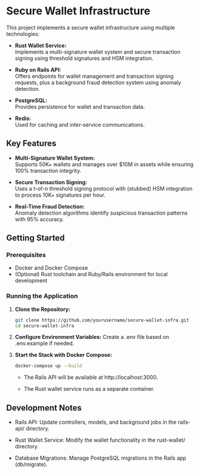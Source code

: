 # Secure Wallet Infrastructure

This project implements a secure wallet infrastructure using multiple technologies:

- **Rust Wallet Service:**  
  Implements a multi-signature wallet system and secure transaction signing using threshold signatures and HSM integration.
  
- **Ruby on Rails API:**  
  Offers endpoints for wallet management and transaction signing requests, plus a background fraud detection system using anomaly detection.
  
- **PostgreSQL:**  
  Provides persistence for wallet and transaction data.
  
- **Redis:**  
  Used for caching and inter-service communications.

## Key Features

- **Multi-Signature Wallet System:**  
  Supports 50K+ wallets and manages over $10M in assets while ensuring 100% transaction integrity.
  
- **Secure Transaction Signing:**  
  Uses a t-of-n threshold signing protocol with (stubbed) HSM integration to process 10K+ signatures per hour.
  
- **Real-Time Fraud Detection:**  
  Anomaly detection algorithms identify suspicious transaction patterns with 95% accuracy.

## Getting Started

### Prerequisites

- Docker and Docker Compose
- (Optional) Rust toolchain and Ruby/Rails environment for local development

### Running the Application

1. **Clone the Repository:**
   ```bash
   git clone https://github.com/yourusername/secure-wallet-infra.git
   cd secure-wallet-infra
    ```

2. **Configure Environment Variables:** Create a .env file based on .env.example if needed.

3. **Start the Stack with Docker Compose:**
    ```bash
    docker-compose up --build
    ```
    - The Rails API will be available at http://localhost:3000.

    - The Rust wallet service runs as a separate container.

## Development Notes
- Rails API:
Update controllers, models, and background jobs in the rails-api/ directory.

- Rust Wallet Service:
Modify the wallet functionality in the rust-wallet/ directory.

- Database Migrations:
Manage PostgreSQL migrations in the Rails app (db/migrate).